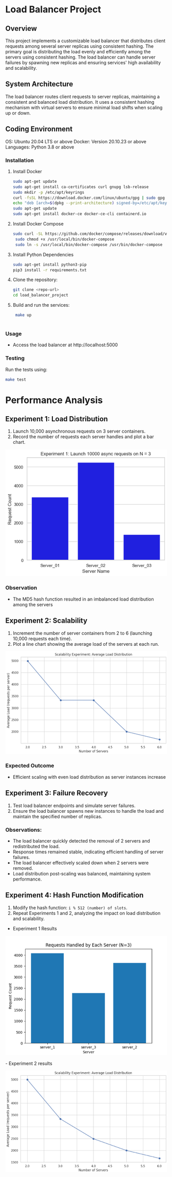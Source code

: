 # Load Balancer Project

## Overview
This project implements a customizable load balancer that distributes client requests among several server replicas using consistent hashing. The primary goal is distributing the load evenly and efficiently among the servers using consistent hashing. The load balancer can handle server failures by spawning new replicas and ensuring services' high availability and scalability.

## System Architecture

The load balancer routes client requests to server replicas, maintaining a consistent and balanced load distribution. It uses a consistent hashing mechanism with virtual servers to ensure minimal load shifts when scaling up or down.

## Coding Environment
OS: Ubuntu 20.04 LTS or above
Docker: Version 20.10.23 or above
Languages: Python 3.8 or above

### Installation
1. Install Docker
    ```bash
    sudo apt-get update
    sudo apt-get install ca-certificates curl gnupg lsb-release
    sudo mkdir -p /etc/apt/keyrings
    curl -fsSL https://download.docker.com/linux/ubuntu/gpg | sudo gpg --dearmor -o /etc/apt/keyrings/docker.gpg
    echo "deb [arch=$(dpkg --print-architecture) signed-by=/etc/apt/keyrings/docker.gpg] https://download.docker.com/linux/ubuntu $(lsb_release -cs) stable" | sudo tee /etc/apt/sources.list.d/docker.list > /dev/null
    sudo apt-get update
    sudo apt-get install docker-ce docker-ce-cli containerd.io

2. Install Docker Compose
   ``` bash
   sudo curl -SL https://github.com/docker/compose/releases/download/v2.15.1/docker-compose-linux-x86_64 -o /usr/local/bin/docker-compose
    sudo chmod +x /usr/local/bin/docker-compose
    sudo ln -s /usr/local/bin/docker-compose /usr/bin/docker-compose

3. Install Python Dependencies
    ```bash
   sudo apt-get install python3-pip
   pip3 install -r requirements.txt

4. Clone the repository:
    ```bash
    git clone <repo-url>
    cd load_balancer_project
    

5. Build and run the services:
   ``` bash
    make up



### Usage
- Access the load balancer at http://localhost:5000

### Testing
Run the tests using:
```bash
make test
```
# Performance Analysis

## Experiment 1: Load Distribution

1. Launch 10,000 asynchronous requests on 3 server containers.
2. Record the number of requests each server handles and plot a bar chart.

<p align="center">
  <img src="output1.png" alt="Experiment 1 Bar Chart">
</p>

### Observation
- The MD5 hash function resulted in an imbalanced load distribution among the servers

## Experiment 2: Scalability

1. Increment the number of server containers from 2 to 6 (launching 10,000 requests each time).
2. Plot a line chart showing the average load of the servers at each run.

<p align="center">
  <img src="task2.1.png" alt="Experiment 2 Line Chart">
</p>

### Expected Outcome
- Efficient scaling with even load distribution as server instances increase

## Experiment 3: Failure Recovery

1. Test load balancer endpoints and simulate server failures.
2. Ensure the load balancer spawns new instances to handle the load and maintain the specified number of replicas.

### Observations:
- The load balancer quickly detected the removal of 2 servers and redistributed the load.
- Response times remained stable, indicating efficient handling of server failures.
- The load balancer effectively scaled down when 2 servers were removed.
- Load distribution post-scaling was balanced, maintaining system performance.

## Experiment 4: Hash Function Modification

1. Modify the hash function: `i % 512 (number) of slots`.
2. Repeat Experiments 1 and 2, analyzing the impact on load distribution and scalability.

- Experiment 1 Results
<p align="center">
  <img src="task1.png" alt="Experiment 1 Bar Chart">
</p>
- Experiment 2 results
<p align="center">
  <img src="task4.2.png" alt="Experiment 1 Bar Chart">
</p>
